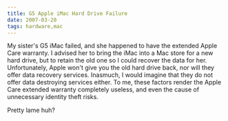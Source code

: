 ```yaml
---
title: G5 Apple iMac Hard Drive Failure
date: 2007-03-20
tags: hardware,mac
---
```

My sister's G5 iMac failed, and she happened to have the extended Apple Care warranty. I advised her to bring the iMac into a Mac store for a new hard drive, but to retain the old one so I could recover the data for her. Unfortunately, Apple won't give you the old hard drive back, nor will they offer data recovery services. Inasmuch, I would imagine that they do not offer data destroying services either. To me, these factors render the Apple Care extended warranty completely useless, and even the cause of unnecessary identity theft risks.

Pretty lame huh?

</a>

</a>

